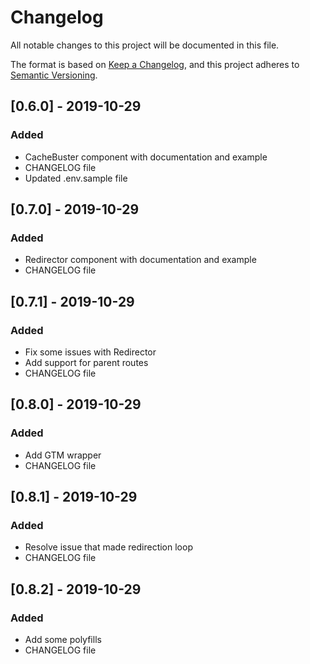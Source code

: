 # Changelog
All notable changes to this project will be documented in this file.

The format is based on [Keep a Changelog](https://keepachangelog.com/en/1.0.0/),
and this project adheres to [Semantic Versioning](https://semver.org/spec/v2.0.0.html).

## [0.6.0] - 2019-10-29
### Added
- CacheBuster component with documentation and example
- CHANGELOG file
- Updated .env.sample file

## [0.7.0] - 2019-10-29
### Added
- Redirector component with documentation and example
- CHANGELOG file

## [0.7.1] - 2019-10-29
### Added
- Fix some issues with Redirector
- Add support for parent routes
- CHANGELOG file

## [0.8.0] - 2019-10-29
### Added
- Add GTM wrapper 
- CHANGELOG file

## [0.8.1] - 2019-10-29
### Added
- Resolve issue that made redirection loop
- CHANGELOG file

## [0.8.2] - 2019-10-29
### Added
- Add some polyfills
- CHANGELOG file
